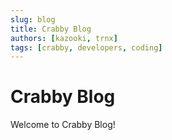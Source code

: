 ```yaml
---
slug: blog
title: Crabby Blog
authors: [kazooki, trnx]
tags: [crabby, developers, coding]
---
```


# Crabby Blog

Welcome to Crabby Blog!
